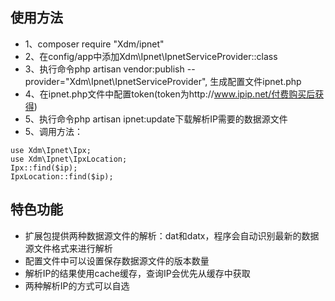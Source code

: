 ## 使用方法
- 1、composer require "Xdm/ipnet"
- 2、在config/app中添加Xdm\Ipnet\IpnetServiceProvider::class
- 3、执行命令php artisan vendor:publish --provider="Xdm\Ipnet\IpnetServiceProvider", 生成配置文件ipnet.php
- 4、在ipnet.php文件中配置token(token为http://www.ipip.net/付费购买后获得)
- 5、执行命令php artisan ipnet:update下载解析IP需要的数据源文件
- 5、调用方法：
```
use Xdm\Ipnet\Ipx;
use Xdm\Ipnet\IpxLocation;
Ipx::find($ip);
IpxLocation::find($ip);
```  

## 特色功能
- 扩展包提供两种数据源文件的解析：dat和datx，程序会自动识别最新的数据源文件格式来进行解析
- 配置文件中可以设置保存数据源文件的版本数量
- 解析IP的结果使用cache缓存，查询IP会优先从缓存中获取
- 两种解析IP的方式可以自选